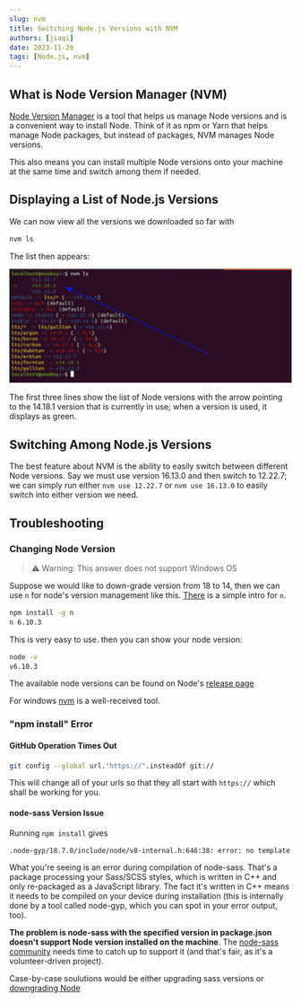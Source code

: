 ```yaml
---
slug: nvm
title: Switching Node.js Versions with NVM
authors: [jiaqi]
date: 2023-11-20
tags: [Node.js, nvm]
---
```


[//]: # (Copyright Jiaqi Liu)

[//]: # (Licensed under the Apache License, Version 2.0 &#40;the "License"&#41;;)
[//]: # (you may not use this file except in compliance with the License.)
[//]: # (You may obtain a copy of the License at)

[//]: # (    http://www.apache.org/licenses/LICENSE-2.0)

[//]: # (Unless required by applicable law or agreed to in writing, software)
[//]: # (distributed under the License is distributed on an "AS IS" BASIS,)
[//]: # (WITHOUT WARRANTIES OR CONDITIONS OF ANY KIND, either express or implied.)
[//]: # (See the License for the specific language governing permissions and)
[//]: # (limitations under the License.)

What is Node Version Manager (NVM)
----------------------------------

[Node Version Manager](https://github.com/nvm-sh/nvm) is a tool that helps us manage Node versions and is a convenient
way to install Node. Think of it as npm or Yarn that helps manage Node packages, but instead of packages, NVM manages
Node versions.

This also means you can install multiple Node versions onto your machine at the same time and switch among them if
needed.

Displaying a List of Node.js Versions
-------------------------------------

We can now view all the versions we downloaded so far with

```bash
nvm ls
```

The list then appears:

![Error loading node-versions.png](./node-versions.png)

The first three lines show the list of Node versions with the arrow pointing to the 14.18.1 version that is currently in
use; when a version is used, it displays as green.

Switching Among Node.js Versions
--------------------------------

The best feature about NVM is the ability to easily switch between different Node versions. Say we must use version
16.13.0 and then switch to 12.22.7; we can simply run either `nvm use 12.22.7` or `nvm use 16.13.0` to easily switch
into either version we need.

Troubleshooting
---------------

### Changing Node Version

> ⚠️ Warning: This answer does not support Windows OS

Suppose we would like to down-grade version from 18 to 14, then we can use `n` for node's version management like this.
[There](https://www.npmjs.com/package/n) is a simple intro for `n`.

```bash
npm install -g n
n 6.10.3
```

This is very easy to use. then you can show your node version:

```bash
node -v
v6.10.3
```

The available node versions can be found on Node's [release page](https://nodejs.org/en/about/previous-releases)

For windows [nvm](https://github.com/coreybutler/nvm-windows) is a well-received tool.

### "npm install" Error

#### GitHub Operation Times Out

```bash
git config --global url."https://".insteadOf git://
```

This will change all of your urls so that they all start with `https://` which shall be working for you.

#### node-sass Version Issue

Running `npm install` gives

```bash
.node-gyp/18.7.0/include/node/v8-internal.h:646:38: error: no template named 'remove_cv_t' in namespace 'std'; did you mean 'remove_cv'?
```

What you're seeing is an error during compilation of node-sass. That's a package processing your Sass/SCSS styles, which
is written in C++ and only re-packaged as a JavaScript library. The fact it's written in C++ means it needs to be
compiled on your device during installation (this is internally done by a tool called node-gyp, which you can spot in
your error output, too).

**The problem is node-sass with the specified version in package.json doesn't support Node version installed on the
machine**. The [node-sass community](https://github.com/sass/node-sass) needs time to catch up to support it (and
that's fair, as it's a volunteer-driven project).

Case-by-case soulutions would be either upgrading sass versions or [downgrading Node](#change-node-version)
